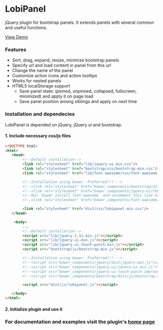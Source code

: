 # LobiPanel
jQuery plugin for bootstrap panels. It extends panels with several common and useful functions.

[View Demo](http://lobianijs.com/site/lobipanel)

### Features

- Sort, drag, expand, resize, minimize bootstrap panels
- Specify url and load content in panel from this url
- Change the name of the panel
- Customize action icons and action tooltips
- Works for nested panels
- HTML5 localStorage support
    - Save panel state: (pinned, unpinned, collapsed, fullscreen, minimized) and apply it on page load
    - Save panel position among siblings and apply on next time

### Installation and dependecies

LobiPanel is depended on jQuery, jQuery ui and bootstrap.

#### 1. Include necessary css/js files

```html
<!DOCTYPE html>
<html>
   <head>
        <!--Default installation-->
        <link rel="stylesheet" href="lib/jquery-ui.min.css"/>
        <link rel="stylesheet" href="bootstrap/css/bootstrap.min.css"/>
        <link rel="stylesheet" href="lib/font-awesome/css/font-awesome.min.css"/>

        <!--Installation using bower. Preferred!!! -->
        <!--<link rel="stylesheet" href="bower_components/bootstrap/dist/css/bootstrap.min.css"/>-->
        <!--<link rel="stylesheet" href="bower_components/jquery-ui/themes/ui-lightness/jquery-ui.min.css"/>-->
        <!--Run `bower install font-awesome` and uncomment this line to see font awesome examples-->
        <!--<link rel="stylesheet" href="bower_components/font-awesome/css/font-awesome.min.css"/>-->

        <link rel="stylesheet" href="dist/css/lobipanel.min.css"/>
   </head>

    <body>
        ...
        <!--Default installation-->
        <script src="lib/jquery.1.11.min.js"></script>
        <script src="lib/jquery-ui.min.js"></script>
        <script src="lib/jquery.ui.touch-punch.min.js"></script>
        <script src="bootstrap/js/bootstrap.min.js"></script>

        <!--Installation using bower. Preferred!!! -->
        <!--<script src="bower_components/jquery/dist/jquery.min.js"></script>-->
        <!--<script src="bower_components/jquery-ui/jquery-ui.min.js"></script>-->
        <!--<script src="bower_components/jquery-ui-touch-punch-improved/jquery.ui.touch-punch-improved.js"></script>-->
        <!--<script src="bower_components/bootstrap/dist/js/bootstrap.min.js"></script>-->

        <script src="dist/js/lobipanel.js"></script>

   </body>
</html>
```

#### 2. Initialize plugin and use it

### For documentation and examples visit the plugin's [home page](http://lobianijs.com/site/lobipanel)
